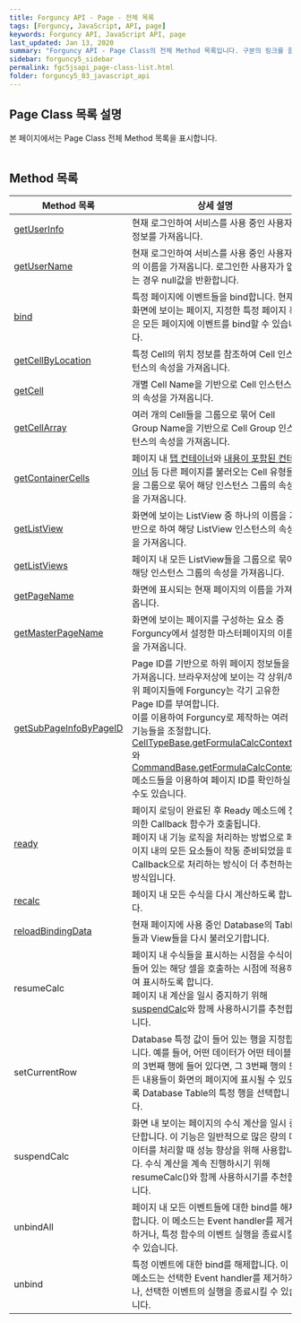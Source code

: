 ```yaml
---
title: Forguncy API - Page - 전체 목록
tags: [Forguncy, JavaScript, API, page]
keywords: Forguncy API, JavaScript API, page
last_updated: Jan 13, 2020
summary: "Forguncy API - Page Class의 전체 Method 목록입니다. 구분의 링크를 클릭하시면 세부 페이지 내용을 보실 수 있습니다."
sidebar: forguncy5_sidebar
permalink: fgc5jsapi_page-class-list.html
folder: forguncy5_03_javascript_api
---
```


## Page Class 목록 설명
본 페이지에서는 Page Class 전체 Method 목록을 표시합니다.
<br /><br />

## Method 목록

| Method 목록 | 상세 설명 |
| --- | --- |
| [getUserInfo](fgc5jsapi_page-class-getuserinfo.html) | 현재 로그인하여 서비스를 사용 중인 사용자 정보를 가져옵니다. |
| [getUserName](fgc5jsapi_page-class-getusername.html) | 현재 로그인하여 서비스를 사용 중인 사용자의 이름을 가져옵니다. 로그인한 사용자가 없는 경우 null값을 반환합니다. |
| [bind](fgc5jsapi_page-class-bind.html) | 특정 페이지에 이벤트들을 bind합니다. 현재 화면에 보이는 페이지, 지정한 특정 페이지 혹은 모든 페이지에 이벤트를 bind할 수 있습니다. |
| [getCellByLocation](fgc5jsapi_page-class-getcellbylocation.html) | 특정 Cell의 위치 정보를 참조하여 Cell 인스턴스의 속성을 가져옵니다. |
| [getCell](fgc5jsapi_page-class-getcell.html) | 개별 Cell Name을 기반으로 Cell 인스턴스의 속성을 가져옵니다. |
| [getCellArray](fgc5jsapi_page-class-getcellarray.html) | 여러 개의 Cell들을 그룹으로 묶어 Cell Group Name을 기반으로 Cell Group 인스턴스의 속성을 가져옵니다. |
| [getContainerCells](fgc5jsapi_page-class-getcontainercells.html) | 페이지 내 [탭 컨테이너]()와 [내용이 포함된 컨테이너]() 등 다른 페이지를 불러오는 Cell 유형들을 그룹으로 묶어 해당 인스턴스 그룹의 속성을 가져옵니다. |
| [getListView](fgc5jsapi_page-class-getlistview.html) | 화면에 보이는 ListView 중 하나의 이름을 기반으로 하여 해당 ListView 인스턴스의 속성을 가져옵니다. |
| [getListViews](fgc5jsapi_page-class-getlistviews.html) | 페이지 내 모든 ListView들을 그룹으로 묶어 해당 인스턴스 그룹의 속성을 가져옵니다. |
| [getPageName](fgc5jsapi_page-class-getPageName.html) | 화면에 표시되는 현재 페이지의 이름을 가져옵니다. |
| [getMasterPageName](fgc5jsapi_page-class-getMasterPageName.html) | 화면에 보이는 페이지를 구성하는 요소 중 Forguncy에서 설정한 마스터페이지의 이름을 가져옵니다. |
| [getSubPageInfoByPageID](fgc5jsapi_page-class-getsubpageinfobypageid.html) | Page ID를 기반으로 하위 페이지 정보들을 가져옵니다. 브라우저상에 보이는 각 상위/하위 페이지들에 Forguncy는 각기 고유한 Page ID를 부여합니다.<br/>이를 이용하여 Forguncy로 제작하는 여러 기능들을 조절합니다. <br />[CellTypeBase.getFormulaCalcContext]()와 [CommandBase.getFormulaCalcContext]() 메소드들을 이용하여 페이지 ID를 확인하실 수도 있습니다. |
| [ready](fgc5jsapi_page-class-ready.html) | 페이지 로딩이 완료된 후 Ready 메소드에 정의한 Callback 함수가 호출됩니다.<br />페이지 내 기능 로직을 처리하는 방법으로 페이지 내의 모든 요소들이 작동 준비되었을 때 Callback으로 처리하는 방식이 더 추천하는 방식입니다. |
| [recalc](fgc5jsapi_page-class-recalc.html) | 페이지 내 모든 수식을 다시 계산하도록 합니다. |
| [reloadBindingData](fgc5jsapi_page-class-reloadbindingdata.html) | 현재 페이지에 사용 중인 Database의 Table들과 View들을 다시 불러오기합니다. |
| resumeCalc | 페이지 내 수식들을 표시하는 시점을 수식이 들어 있는 해당 셀을 호출하는 시점에 적용하여 표시하도록 합니다.<br />페이지 내 계산을 일시 중지하기 위해 [suspendCalc]()와 함께 사용하시기를 추천합니다. |
| setCurrentRow | Database 특정 값이 들어 있는 행을 지정합니다. 예를 들어, 어떤 데이터가 어떤 테이블의 3번째 행에 들어 있다면, 그 3번째 행의 모든 내용들이 화면의 페이지에 표시될 수 있도록 Database Table의 특정 행을 선택합니다. |
| suspendCalc | 화면 내 보이는 페이지의 수식 계산을 일시 중단합니다. 이 기능은 일반적으로 많은 량의 데이터를 처리할 때 성능 향상을 위해 사용합니다. 수식 계산을 계속 진행하시기 위해 resumeCalc()와 함께 사용하시기를 추천합니다. |
| unbindAll | 페이지 내 모든 이벤트들에 대한 bind를 해제합니다. 이 메소드는 Event handler를 제거하거나, 특정 함수의 이벤트 실행을 종료시킬 수 있습니다. |
| unbind | 특정 이벤트에 대한 bind를 해제합니다. 이 메소드는 선택한 Event handler를 제거하거나, 선택한 이벤트의 실행을 종료시킬 수 있습니다. |


